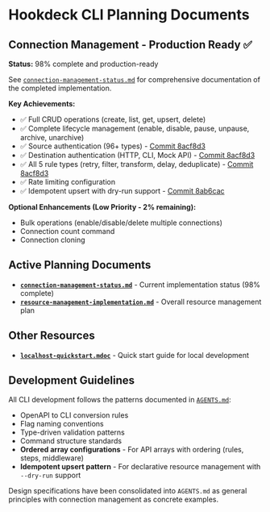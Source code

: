 # Hookdeck CLI Planning Documents

## Connection Management - Production Ready ✅

**Status:** 98% complete and production-ready

See [`connection-management-status.md`](./connection-management/connection-management-status.md) for comprehensive documentation of the completed implementation.

**Key Achievements:**
- ✅ Full CRUD operations (create, list, get, upsert, delete)
- ✅ Complete lifecycle management (enable, disable, pause, unpause, archive, unarchive)
- ✅ Source authentication (96+ types) - [Commit 8acf8d3](https://github.com/hookdeck/hookdeck-cli/commit/8acf8d3)
- ✅ Destination authentication (HTTP, CLI, Mock API) - [Commit 8acf8d3](https://github.com/hookdeck/hookdeck-cli/commit/8acf8d3)
- ✅ All 5 rule types (retry, filter, transform, delay, deduplicate) - [Commit 8acf8d3](https://github.com/hookdeck/hookdeck-cli/commit/8acf8d3)
- ✅ Rate limiting configuration
- ✅ Idempotent upsert with dry-run support - [Commit 8ab6cac](https://github.com/hookdeck/hookdeck-cli/commit/8ab6cac)

**Optional Enhancements (Low Priority - 2% remaining):**
- Bulk operations (enable/disable/delete multiple connections)
- Connection count command
- Connection cloning

## Active Planning Documents

- **[`connection-management-status.md`](./connection-management/connection-management-status.md)** - Current implementation status (98% complete)
- **[`resource-management-implementation.md`](./resource-management-implementation.md)** - Overall resource management plan

## Other Resources

- **[`localhost-quickstart.mdoc`](./localhost-quickstart.mdoc)** - Quick start guide for local development

## Development Guidelines

All CLI development follows the patterns documented in [`AGENTS.md`](../AGENTS.md):
- OpenAPI to CLI conversion rules
- Flag naming conventions
- Type-driven validation patterns
- Command structure standards
- **Ordered array configurations** - For API arrays with ordering (rules, steps, middleware)
- **Idempotent upsert pattern** - For declarative resource management with `--dry-run` support

Design specifications have been consolidated into `AGENTS.md` as general principles with connection management as concrete examples.